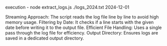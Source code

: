 execution - node extract_logs.js ./logs_2024.txt 2024-12-01

Streaming Approach: The script reads the log file line by line to avoid high memory usage.
Filtering by Date: It checks if a line starts with the given date before writing it to the output file.
Efficient File Handling: Uses a single pass through the log file for efficiency.
Output Directory: Ensures logs are saved in a dedicated output directory.
